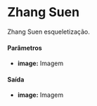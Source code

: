 # Zhang Suen

Zhang Suen esqueletização.

#### Parâmetros
* __image:__ Imagem

#### Saída
* __image:__ Imagem

